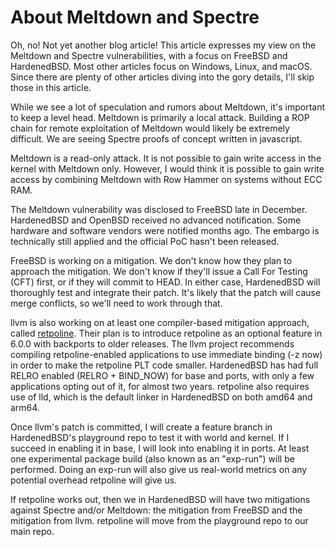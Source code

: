 About Meltdown and Spectre
==========================

Oh, no! Not yet another blog article! This article expresses my view
on the Meltdown and Spectre vulnerabilities, with a focus on FreeBSD
and HardenedBSD. Most other articles focus on Windows, Linux, and
macOS. Since there are plenty of other articles diving into the gory
details, I'll skip those in this article.

While we see a lot of speculation and rumors about Meltdown, it's
important to keep a level head. Meltdown is primarily a local attack.
Building a ROP chain for remote exploitation of Meltdown would likely
be extremely difficult. We are seeing Spectre proofs of concept
written in javascript.

Meltdown is a read-only attack. It is not possible to gain write
access in the kernel with Meltdown only. However, I would think it is
possible to gain write access by combining Meltdown with Row Hammer on
systems without ECC RAM.

The Meltdown vulnerability was disclosed to FreeBSD late in December.
HardenedBSD and OpenBSD received no advanced notification. Some
hardware and software vendors were notified months ago. The embargo is
technically still applied and the official PoC hasn't been released.

FreeBSD is working on a mitigation. We don't know how they plan to
approach the mitigation. We don't know if they'll issue a Call For
Testing (CFT) first, or if they will commit to HEAD. In either case,
HardenedBSD will thoroughly test and integrate their patch. It's
likely that the patch will cause merge conflicts, so we'll need to
work through that.

llvm is also working on at least one compiler-based mitigation
approach, called [retpoline](https://reviews.llvm.org/D41723). Their
plan is to introduce retpoline as an optional feature in 6.0.0 with
backports to older releases. The llvm project recommends compiling
retpoline-enabled applications to use immediate binding (-z now) in
order to make the retpoline PLT code smaller. HardenedBSD has had
full RELRO enabled (RELRO + BIND_NOW) for base and ports, with only
a few applications opting out of it, for almost two years. retpoline
also requires use of lld, which is the default linker in HardenedBSD
on both amd64 and arm64.

Once llvm's patch is committed, I will create a feature branch in
HardenedBSD's playground repo to test it with world and kernel. If I
succeed in enabling it in base, I will look into enabling it in ports.
At least one experimental package build (also known as an "exp-run")
will be performed. Doing an exp-run will also give us real-world
metrics on any potential overhead retpoline will give us.

If retpoline works out, then we in HardenedBSD will have two
mitigations against Spectre and/or Meltdown: the mitigation from
FreeBSD and the mitigation from llvm. retpoline will move from the
playground repo to our main repo.

